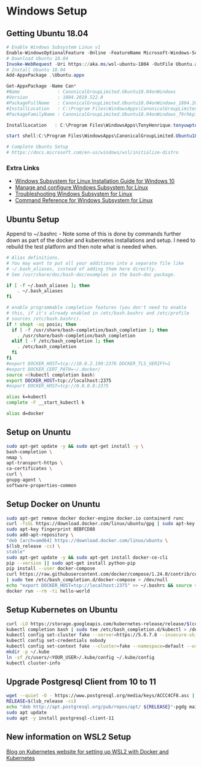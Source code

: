 # Windows Setup

## Getting Ubuntu 18.04

```powershell
# Enable Windows Subsystem Linux v1
Enable-WindowsOptionalFeature -Online -FeatureName Microsoft-Windows-Subsystem-Linux
# Download Ubuntu 18.04
Invoke-WebRequest -Uri https://aka.ms/wsl-ubuntu-1804 -OutFile Ubuntu.appx -UseBasicParsing
# Install Ubuntu 18.04
Add-AppxPackage .\Ubuntu.appx

Get-AppxPackage -Name Can*
#Name              : CanonicalGroupLimited.Ubuntu18.04onWindows
#Version           : 1804.2019.522.0
#PackageFullName   : CanonicalGroupLimited.Ubuntu18.04onWindows_1804.2019.522.0_x64__79rhkp1fndgsc
#InstallLocation   : C:\Program Files\WindowsApps\CanonicalGroupLimited.Ubuntu18.04onWindows_1804.2019.522.0_x64__79rhkp1fndgsc
#PackageFamilyName : CanonicalGroupLimited.Ubuntu18.04onWindows_79rhkp1fndgsc

InstallLocation   : C:\Program Files\WindowsApps\TonyHenrique.tonyuwpteste_1.1.12.0_x64__h3h3tmhvy8gfc

start shell:C:\Program Files\WindowsApps\CanonicalGroupLimited.Ubuntu18.04onWindows_1804.2019.522.0_x64__79rhkp1fndgsc!App

# Complete Ubuntu Setup
# https://docs.microsoft.com/en-us/windows/wsl/initialize-distro
```

### Extra Links

* [Windows Subsystem for Linux Installation Guide for Windows 10](https://docs.microsoft.com/en-us/windows/wsl/install-win10)
* [Manage and configure Windows Subsystem for Linux](https://docs.microsoft.com/en-us/windows/wsl/wsl-config)
* [Troubleshooting Windows Subsystem for Linux](https://docs.microsoft.com/en-us/windows/wsl/troubleshooting)
* [Command Reference for Windows Subsystem for Linux](https://docs.microsoft.com/en-us/windows/wsl/reference)

## Ubuntu Setup

Append to ~/.bashrc - Note some of this is done by commands further down as part of the docker and kubernetes installations and setup. I need to rebuild the test platform and then note what is needed when.

```bash
# Alias definitions.
# You may want to put all your additions into a separate file like
# ~/.bash_aliases, instead of adding them here directly.
# See /usr/share/doc/bash-doc/examples in the bash-doc package.

if [ -f ~/.bash_aliases ]; then
    . ~/.bash_aliases
fi

# enable programmable completion features (you don't need to enable
# this, if it's already enabled in /etc/bash.bashrc and /etc/profile
# sources /etc/bash.bashrc).
if ! shopt -oq posix; then
  if [ -f /usr/share/bash-completion/bash_completion ]; then
    . /usr/share/bash-completion/bash_completion
  elif [ -f /etc/bash_completion ]; then
    . /etc/bash_completion
  fi
fi
#export DOCKER_HOST=tcp://10.0.2.190:2376 DOCKER_TLS_VERIFY=1
#export DOCKER_CERT_PATH=~/.docker/
source <(kubectl completion bash)
export DOCKER_HOST=tcp://localhost:2375
#export DOCKER_HOST=tcp://0.0.0.0:2375

alias k=kubectl
complete -F __start_kubectl k

alias d=docker
```

## Setup on Ununtu

```bash
sudo apt-get update -y && sudo apt-get install -y \
bash-completion \
nmap \
apt-transport-https \
ca-certificates \
curl \
gnupg-agent \
software-properties-common
```

## Setup Docker on Ununtu

```bash
sudo apt-get remove docker docker-engine docker.io containerd runc
curl -fsSL https://download.docker.com/linux/ubuntu/gpg | sudo apt-key add -
sudo apt-key fingerprint 0EBFCD88
sudo add-apt-repository \
"deb [arch=amd64] https://download.docker.com/linux/ubuntu \
$(lsb_release -cs) \
stable"
sudo apt-get update -y && sudo apt-get install docker-ce-cli
pip --version || sudo apt-get install python-pip
pip install --user docker-compose
curl https://raw.githubusercontent.com/docker/compose/1.24.0/contrib/completion/bash/docker-compose \
| sudo tee /etc/bash_completion.d/docker-compose > /dev/null
echo "export DOCKER_HOST=tcp://localhost:2375" >> ~/.bashrc && source ~/.bashrc
docker run --rm -ti hello-world
```

## Setup Kubernetes on Ubuntu

```bash
curl -LO https://storage.googleapis.com/kubernetes-release/release/$(curl -s https://storage.googleapis.com/kubernetes-release/release/stable.txt)/bin/linux/amd64/kubectl
kubectl completion bash | sudo tee /etc/bash_completion.d/kubectl > /dev/null
kubectl config set-cluster fake --server=https://5.6.7.8 --insecure-skip-tls-verify
kubectl config set-credentials nobody
kubectl config set-context fake --cluster=fake --namespace=default --user=nobody
mkdir -p ~/.kube
ln -sf /c/users/<YOUR_USER>/.kube/config ~/.kube/config
kubectl cluster-info
```

## Upgrade Postgresql Client from 10 to 11

```bash
wget --quiet -O - https://www.postgresql.org/media/keys/ACCC4CF8.asc | sudo apt-key add -
RELEASE=$(lsb_release -cs)
echo "deb http://apt.postgresql.org/pub/repos/apt/ ${RELEASE}"-pgdg main | sudo tee  /etc/apt/sources.list.d/pgdg.list
sudo apt update
sudo apt -y install postgresql-client-11
```

## New information on WSL2 Setup

[Blog on Kubernetes website for setting up WSL2 with Docker and Kubernetes](https://kubernetes.io/blog/2020/05/21/wsl-docker-kubernetes-on-the-windows-desktop/)
